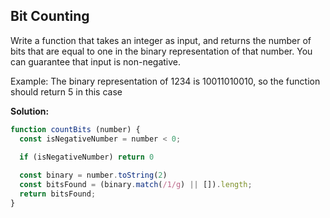 ## Bit Counting

Write a function that takes an integer as input, and returns the number of bits that are equal to one in the binary representation of that number. You can guarantee that input is non-negative.

Example: The binary representation of 1234 is 10011010010, so the function should return 5 in this case

**Solution:** 

```js
function countBits (number) {
  const isNegativeNumber = number < 0;
  
  if (isNegativeNumber) return 0

  const binary = number.toString(2)
  const bitsFound = (binary.match(/1/g) || []).length;
  return bitsFound;
}
```